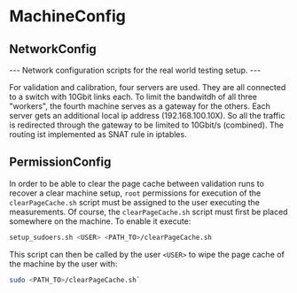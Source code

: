 # MachineConfig
## NetworkConfig
--- Network configuration scripts for the real world testing setup. ---

For validation and calibration, four servers are used.
They are all connected to a switch with 10Gbit links each.
To limit the bandwitdh of all three "workers", the fourth machine serves as a gateway for the others.
Each server gets an additional local ip address (192.168.100.10X).
So all the traffic is redirected through the gateway to be limited to 10Gbit/s (combined).
The routing ist implemented as SNAT rule in iptables.

## PermissionConfig

In order to be able to clear the page cache between validation runs to recover a clear machine setup,
`root` permissions for execution of the `clearPageCache.sh` script must be assigned to the user 
executing the measurements.
Of course, the `clearPageCache.sh` script must first be placed somewhere on the machine.
To enable it execute:
```bash
setup_sudoers.sh <USER> <PATH_TO>/clearPageCache.sh
```
This script can then be called by the user `<USER>` to wipe the page cache of the machine by the user with:
```bash
sudo <PATH_TO>/clearPageCache.sh`
```
